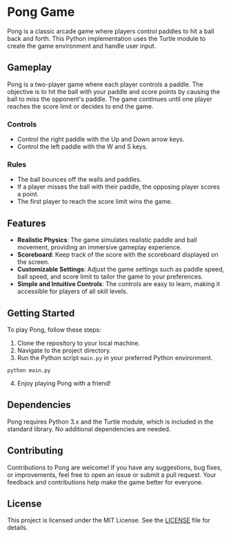 # Pong Game

Pong is a classic arcade game where players control paddles to hit a ball back and forth. This Python implementation uses the Turtle module to create the game environment and handle user input.

## Gameplay

Pong is a two-player game where each player controls a paddle. The objective is to hit the ball with your paddle and score points by causing the ball to miss the opponent's paddle. The game continues until one player reaches the score limit or decides to end the game.

### Controls

- Control the right paddle with the Up and Down arrow keys.
- Control the left paddle with the W and S keys.

### Rules

- The ball bounces off the walls and paddles.
- If a player misses the ball with their paddle, the opposing player scores a point.
- The first player to reach the score limit wins the game.

## Features

- **Realistic Physics**: The game simulates realistic paddle and ball movement, providing an immersive gameplay experience.
- **Scoreboard**: Keep track of the score with the scoreboard displayed on the screen.
- **Customizable Settings**: Adjust the game settings such as paddle speed, ball speed, and score limit to tailor the game to your preferences.
- **Simple and Intuitive Controls**: The controls are easy to learn, making it accessible for players of all skill levels.

## Getting Started

To play Pong, follow these steps:

1. Clone the repository to your local machine.
2. Navigate to the project directory.
3. Run the Python script `main.py` in your preferred Python environment.

```
python main.py
```

4. Enjoy playing Pong with a friend!

## Dependencies

Pong requires Python 3.x and the Turtle module, which is included in the standard library. No additional dependencies are needed.

## Contributing

Contributions to Pong are welcome! If you have any suggestions, bug fixes, or improvements, feel free to open an issue or submit a pull request. Your feedback and contributions help make the game better for everyone.

## License

This project is licensed under the MIT License. See the [LICENSE](LICENSE) file for details.

